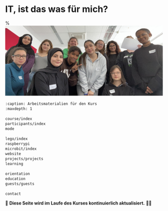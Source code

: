 # IT, ist das was für mich?

% ![Participants (and others not on the picture)](./participants/group_picture_i03.jpeg)

```{toctree}
:caption: Arbeitsmaterialien für den Kurs
:maxdepth: 1

course/index
participants/index
mode

lego/index
raspberrypi
microbit/index
website
projects/projects
learning

orientation
education
guests/guests

contact
```

🚧 **Diese Seite wird im Laufe des Kurses kontinuierlich aktualisiert.** 👷‍♀️
